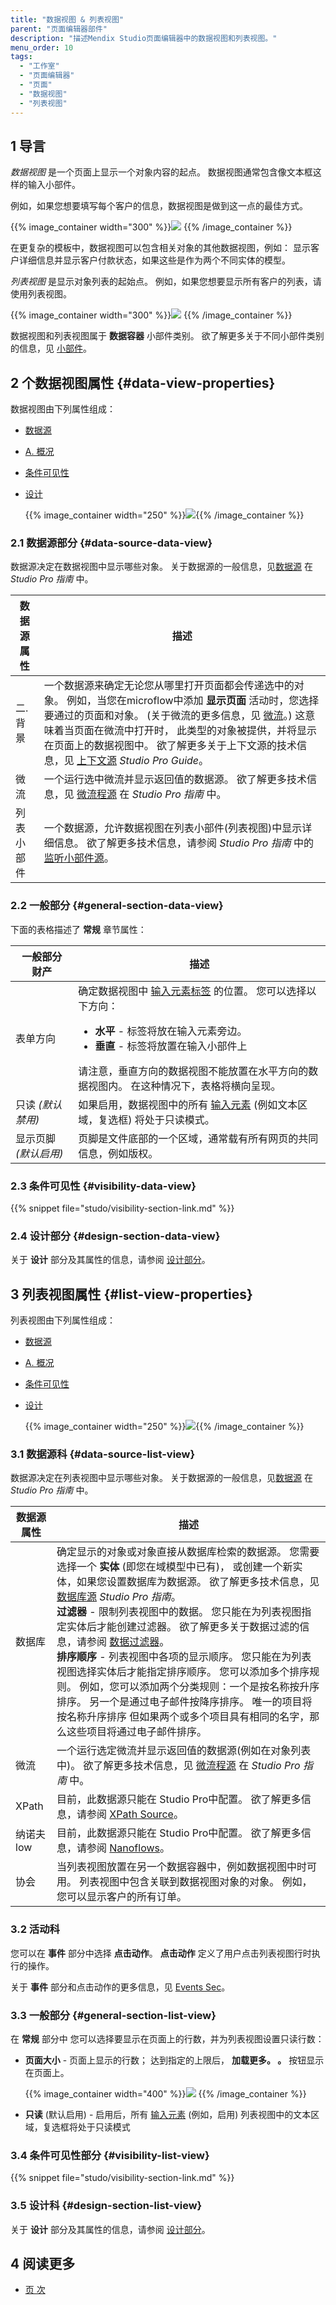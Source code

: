 ```yaml
---
title: "数据视图 & 列表视图"
parent: "页面编辑器部件"
description: "描述Mendix Studio页面编辑器中的数据视图和列表视图。"
menu_order: 10
tags:
  - "工作室"
  - "页面编辑器"
  - "页面"
  - "数据视图"
  - "列表视图"
---
```


## 1 导言

*数据视图* 是一个页面上显示一个对象内容的起点。  数据视图通常包含像文本框这样的输入小部件。

例如，如果您想要填写每个客户的信息，数据视图是做到这一点的最佳方式。

{{% image_container width="300" %}}![](attachments/page-editor-data-view-list-view/data-view-example.png)
{{% /image_container %}}

在更复杂的模板中，数据视图可以包含相关对象的其他数据视图，例如： 显示客户详细信息并显示客户付款状态，如果这些是作为两个不同实体的模型。

*列表视图* 是显示对象列表的起始点。 例如，如果您想要显示所有客户的列表，请使用列表视图。

{{% image_container width="300" %}}![](attachments/page-editor-data-view-list-view/list-view-example.png)
{{% /image_container %}}

数据视图和列表视图属于 **数据容器** 小部件类别。 欲了解更多关于不同小部件类别的信息，见 [小部件](page-editor-widgets)。

## 2 个数据视图属性 {#data-view-properties}

数据视图由下列属性组成：

* [数据源](#data-source-data-view)

* [A. 概况](#general-section-data-view)

* [条件可见性](#visibility-data-view)

* [设计](#design-section-data-view)



    {{% image_container width="250" %}}![](attachments/page-editor-data-view-list-view/data-view-properties.png){{% /image_container %}}

### 2.1 数据源部分 {#data-source-data-view}

数据源决定在数据视图中显示哪些对象。 关于数据源的一般信息，见[数据源](/refguide8/data-sources) 在 *Studio Pro 指南* 中。

| 数据源属性 | 描述                                                                                                                                                                                                                            |
| ----- | ----------------------------------------------------------------------------------------------------------------------------------------------------------------------------------------------------------------------------- |
| 二. 背景 | 一个数据源来确定无论您从哪里打开页面都会传递选中的对象。 例如，当您在microflow中添加 **显示页面** 活动时，您选择要通过的页面和对象。 (关于微流的更多信息，见 [微流](microflows)。) 这意味着当页面在微流中打开时， 此类型的对象被提供，并将显示在页面上的数据视图中。 欲了解更多关于上下文源的技术信息，见 [上下文源](/refguide8/context-source) *Studio Pro Guide*。 |
| 微流    | 一个运行选中微流并显示返回值的数据源。 欲了解更多技术信息，见 [微流程源](/refguide8/microflow-source) 在 *Studio Pro 指南* 中。                                                                                                                                      |
| 列表小部件 | 一个数据源，允许数据视图在列表小部件(列表视图)中显示详细信息。 欲了解更多技术信息，请参阅 *Studio Pro 指南* 中的 [监听小部件源](/refguide8/listen-to-grid-source)。                                                                                                                 |

### 2.2 一般部分 {#general-section-data-view}

下面的表格描述了 **常规** 章节属性：

| 一般部分 财产       | 描述                                                                                                                                                    |
| ------------- | ----------------------------------------------------------------------------------------------------------------------------------------------------- |
| 表单方向          | 确定数据视图中 [输入元素标签](page-editor-widgets-input-elements#show-label) 的位置。 您可以选择以下方向： <ul><li>**水平** - 标签将放在输入元素旁边。</li><li>**垂直** - 标签将放置在输入小部件上</li></ul> 请注意，垂直方向的数据视图不能放置在水平方向的数据视图内。 在这种情况下，表格将横向呈现。 |
| 只读 *(默认禁用)*   | 如果启用，数据视图中的所有 [输入元素](page-editor-widgets-input-elements) (例如文本区域，复选框) 将处于只读模式。                                                                        |
| 显示页脚 *(默认启用)* | 页脚是文件底部的一个区域，通常载有所有网页的共同信息，例如版权。                                                                                                                      |


### 2.3 条件可见性 {#visibility-data-view}

{{% snippet file="studo/visibility-section-link.md" %}}

### 2.4 设计部分 {#design-section-data-view}

关于 **设计** 部分及其属性的信息，请参阅 [设计部分](page-editor-widgets-design-section)。

## 3 列表视图属性 {#list-view-properties}

列表视图由下列属性组成：

* [数据源](#data-source-list-view)
* [A. 概况](#general-section-list-view)
* [条件可见性](#visibility-list-view)
* [设计](#design-section-list-view)

    {{% image_container width="250" %}}![](attachments/page-editor-data-view-list-view/list-view-properties.png){{% /image_container %}}

### 3.1 数据源科 {#data-source-list-view}

数据源决定在列表视图中显示哪些对象。 关于数据源的一般信息，见[数据源](/refguide8/data-sources) 在 *Studio Pro 指南* 中。

| 数据源属性  | 描述                                                                                                                                                                                                                                                                                                                                                                                                                  |
| ------ | ------------------------------------------------------------------------------------------------------------------------------------------------------------------------------------------------------------------------------------------------------------------------------------------------------------------------------------------------------------------------------------------------------------------- |
| 数据库    | 确定显示的对象或对象直接从数据库检索的数据源。 您需要选择一个 **实体** (即您在域模型中已有)， 或创建一个新实体，如果您设置数据库为数据源。 欲了解更多技术信息，见 [数据库源](/refguide8/database-source) *Studio Pro 指南*。<br />**过滤器** - 限制列表视图中的数据。 您只能在为列表视图指定实体后才能创建过滤器。 欲了解更多关于数据过滤的信息，请参阅 [数据过滤器](data-filters)。<br />**排序顺序** - 列表视图中各项的显示顺序。 您只能在为列表视图选择实体后才能指定排序顺序。 您可以添加多个排序规则。 例如，您可以添加两个分类规则：一个是按名称按升序排序。 另一个是通过电子邮件按降序排序。 唯一的项目将按名称升序排序 但如果两个或多个项目具有相同的名字，那么这些项目将通过电子邮件排序。 |
| 微流     | 一个运行选定微流并显示返回值的数据源(例如在对象列表中)。 欲了解更多技术信息，见 [微流程源](/refguide8/microflow-source) 在 *Studio Pro 指南* 中。                                                                                                                                                                                                                                                                                                                  |
| XPath  | 目前，此数据源只能在 Studio Pro中配置。 欲了解更多信息，请参阅 [XPath Source](/refguide8/xpath-source)。                                                                                                                                                                                                                                                                                                                                      |
| 纳诺夫low | 目前，此数据源只能在 Studio Pro中配置。 欲了解更多信息，请参阅 [Nanoflows](/refguide8/nanoflows)。                                                                                                                                                                                                                                                                                                                                            |
| 协会     | 当列表视图放置在另一个数据容器中，例如数据视图中时可用。 列表视图中包含关联到数据视图对象的对象。 例如，您可以显示客户的所有订单。                                                                                                                                                                                                                                                                                                                                                  |

### 3.2 活动科

 您可以在 **事件** 部分中选择 **点击动作**。 **点击动作** 定义了用户点击列表视图行时执行的操作。

关于 **事件** 部分和点击动作的更多信息，见 [Events Sec](page-editor-widgets-events-section)。

### 3.3 一般部分 {#general-section-list-view}

在 **常规** 部分中 您可以选择要显示在页面上的行数，并为列表视图设置只读行数：

* **页面大小** - 页面上显示的行数； 达到指定的上限后， **加载更多。 。** 按钮显示在页面上。

    {{% image_container width="400" %}}![](attachments/page-editor-data-view-list-view/load-more-list-view.png)
{{% /image_container %}}

* **只读** (默认启用) - 启用后，所有 [输入元素](page-editor-widgets-input-elements) (例如，启用) 列表视图中的文本区域，复选框将处于只读模式

### 3.4 条件可见性部分 {#visibility-list-view}

{{% snippet file="studo/visibility-section-link.md" %}}

### 3.5 设计科 {#design-section-list-view}

关于 **设计** 部分及其属性的信息，请参阅 [设计部分](page-editor-widgets-design-section)。

## 4 阅读更多

* [页 次](page-editor)
